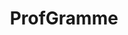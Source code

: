 ---
layout: post
title: ProfGramme
lien: https://github.com/DegrangeM/ProfGramme
description: >-
  Profgramme est un logiciel permettant de créer facilement sa progression depuis une liste d'éléments (par exemple tirée d'un programme officiel).
image: >-
  https://user-images.githubusercontent.com/53106394/61581282-8f1d3200-ab1c-11e9-94da-4fe9101953ef.gif
category: Outil en ligne
tags:
  - welcome
  - blog
---